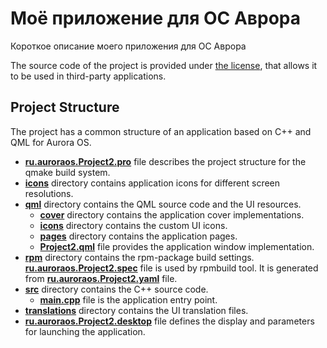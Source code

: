 # Моё приложение для ОС Аврора

Короткое описание моего приложения для ОС Аврора

The source code of the project is provided under
[the license](LICENSE.BSD-3-CLAUSE.md),
that allows it to be used in third-party applications.

## Project Structure

The project has a common structure
of an application based on C++ and QML for Aurora OS.

* **[ru.auroraos.Project2.pro](ru.auroraos.Project2.pro)** file
  describes the project structure for the qmake build system.
* **[icons](icons)** directory contains application icons for different screen resolutions.
* **[qml](qml)** directory contains the QML source code and the UI resources.
  * **[cover](qml/cover)** directory contains the application cover implementations.
  * **[icons](qml/icons)** directory contains the custom UI icons.
  * **[pages](qml/pages)** directory contains the application pages.
  * **[Project2.qml](qml/Project2.qml)** file
    provides the application window implementation.
* **[rpm](rpm)** directory contains the rpm-package build settings.
  **[ru.auroraos.Project2.spec](rpm/ru.auroraos.Project2.spec)** file is used by rpmbuild tool.
  It is generated from **[ru.auroraos.Project2.yaml](rpm/ru.auroraos.Project2.yaml)** file.
* **[src](src)** directory contains the C++ source code.
  * **[main.cpp](src/main.cpp)** file is the application entry point.
* **[translations](translations)** directory contains the UI translation files.
* **[ru.auroraos.Project2.desktop](ru.auroraos.Project2.desktop)** file
  defines the display and parameters for launching the application.